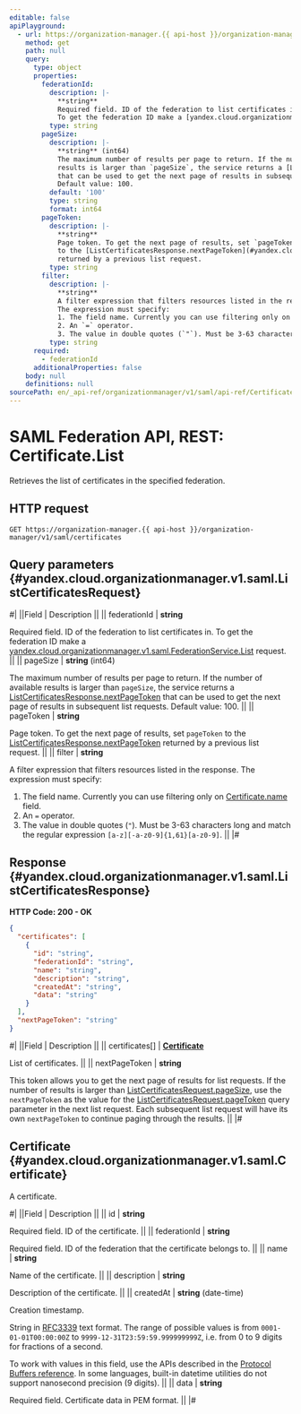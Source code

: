 ```yaml
---
editable: false
apiPlayground:
  - url: https://organization-manager.{{ api-host }}/organization-manager/v1/saml/certificates
    method: get
    path: null
    query:
      type: object
      properties:
        federationId:
          description: |-
            **string**
            Required field. ID of the federation to list certificates in.
            To get the federation ID make a [yandex.cloud.organizationmanager.v1.saml.FederationService.List](/docs/organization/saml/api-ref/Federation/list#List) request.
          type: string
        pageSize:
          description: |-
            **string** (int64)
            The maximum number of results per page to return. If the number of available
            results is larger than `pageSize`, the service returns a [ListCertificatesResponse.nextPageToken](#yandex.cloud.organizationmanager.v1.saml.ListCertificatesResponse)
            that can be used to get the next page of results in subsequent list requests.
            Default value: 100.
          default: '100'
          type: string
          format: int64
        pageToken:
          description: |-
            **string**
            Page token. To get the next page of results, set `pageToken`
            to the [ListCertificatesResponse.nextPageToken](#yandex.cloud.organizationmanager.v1.saml.ListCertificatesResponse)
            returned by a previous list request.
          type: string
        filter:
          description: |-
            **string**
            A filter expression that filters resources listed in the response.
            The expression must specify:
            1. The field name. Currently you can use filtering only on [Certificate.name](#yandex.cloud.organizationmanager.v1.saml.Certificate) field.
            2. An `=` operator.
            3. The value in double quotes (`"`). Must be 3-63 characters long and match the regular expression `[a-z][-a-z0-9]{1,61}[a-z0-9]`.
          type: string
      required:
        - federationId
      additionalProperties: false
    body: null
    definitions: null
sourcePath: en/_api-ref/organizationmanager/v1/saml/api-ref/Certificate/list.md
---
```


# SAML Federation API, REST: Certificate.List

Retrieves the list of certificates in the specified federation.

## HTTP request

```
GET https://organization-manager.{{ api-host }}/organization-manager/v1/saml/certificates
```

## Query parameters {#yandex.cloud.organizationmanager.v1.saml.ListCertificatesRequest}

#|
||Field | Description ||
|| federationId | **string**

Required field. ID of the federation to list certificates in.
To get the federation ID make a [yandex.cloud.organizationmanager.v1.saml.FederationService.List](/docs/organization/saml/api-ref/Federation/list#List) request. ||
|| pageSize | **string** (int64)

The maximum number of results per page to return. If the number of available
results is larger than `pageSize`, the service returns a [ListCertificatesResponse.nextPageToken](#yandex.cloud.organizationmanager.v1.saml.ListCertificatesResponse)
that can be used to get the next page of results in subsequent list requests.
Default value: 100. ||
|| pageToken | **string**

Page token. To get the next page of results, set `pageToken`
to the [ListCertificatesResponse.nextPageToken](#yandex.cloud.organizationmanager.v1.saml.ListCertificatesResponse)
returned by a previous list request. ||
|| filter | **string**

A filter expression that filters resources listed in the response.
The expression must specify:
1. The field name. Currently you can use filtering only on [Certificate.name](#yandex.cloud.organizationmanager.v1.saml.Certificate) field.
2. An `=` operator.
3. The value in double quotes (`"`). Must be 3-63 characters long and match the regular expression `[a-z][-a-z0-9]{1,61}[a-z0-9]`. ||
|#

## Response {#yandex.cloud.organizationmanager.v1.saml.ListCertificatesResponse}

**HTTP Code: 200 - OK**

```json
{
  "certificates": [
    {
      "id": "string",
      "federationId": "string",
      "name": "string",
      "description": "string",
      "createdAt": "string",
      "data": "string"
    }
  ],
  "nextPageToken": "string"
}
```

#|
||Field | Description ||
|| certificates[] | **[Certificate](#yandex.cloud.organizationmanager.v1.saml.Certificate)**

List of certificates. ||
|| nextPageToken | **string**

This token allows you to get the next page of results for list requests. If the number of results
is larger than [ListCertificatesRequest.pageSize](#yandex.cloud.organizationmanager.v1.saml.ListCertificatesRequest), use
the `nextPageToken` as the value
for the [ListCertificatesRequest.pageToken](#yandex.cloud.organizationmanager.v1.saml.ListCertificatesRequest) query parameter
in the next list request. Each subsequent list request will have its own
`nextPageToken` to continue paging through the results. ||
|#

## Certificate {#yandex.cloud.organizationmanager.v1.saml.Certificate}

A certificate.

#|
||Field | Description ||
|| id | **string**

Required field. ID of the certificate. ||
|| federationId | **string**

Required field. ID of the federation that the certificate belongs to. ||
|| name | **string**

Name of the certificate. ||
|| description | **string**

Description of the certificate. ||
|| createdAt | **string** (date-time)

Creation timestamp.

String in [RFC3339](https://www.ietf.org/rfc/rfc3339.txt) text format. The range of possible values is from
`0001-01-01T00:00:00Z` to `9999-12-31T23:59:59.999999999Z`, i.e. from 0 to 9 digits for fractions of a second.

To work with values in this field, use the APIs described in the
[Protocol Buffers reference](https://developers.google.com/protocol-buffers/docs/reference/overview).
In some languages, built-in datetime utilities do not support nanosecond precision (9 digits). ||
|| data | **string**

Required field. Certificate data in PEM format. ||
|#